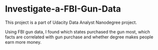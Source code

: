 # Investigate-a-FBI-Gun-Data

This project is a part of Udacity Data Analyst Nanodegree project. 

Using FBI gun data, I found which states purchased the gun most, which facts are correlated with gun purchase and whether degree makes people earn more money. 
